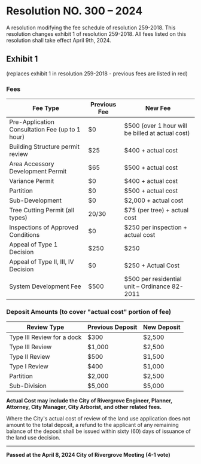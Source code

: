 # Resolution NO. 300 – 2024

A resolution modifying the fee schedule of resolution 259-2018. This resolution changes exhibit 1 of resolution 259-2018. All fees listed on this resolution shall take effect April 9th, 2024.

## Exhibit 1
(replaces exhibit 1 in resolution 259-2018 - previous fees are listed in red)

### Fees

| Fee Type | Previous Fee | New Fee |
|----------|--------------|---------|
| Pre-Application Consultation Fee (up to 1 hour) | $0 | $500 (over 1 hour will be billed at actual cost) |
| Building Structure permit review | $25 | $400 + actual cost |
| Area Accessory Development Permit | $65 | $500 + actual cost |
| Variance Permit | $0 | $400 + actual cost |
| Partition | $0 | $500 + actual cost |
| Sub-Development | $0 | $2,000 + actual cost |
| Tree Cutting Permit (all types) | $20/$30 | $75 (per tree) + actual cost |
| Inspections of Approved Conditions | $0 | $250 per inspection + actual cost |
| Appeal of Type 1 Decision | $250 | $250 |
| Appeal of Type II, III, IV Decision | $0 | $250 + Actual Cost |
| System Development Fee | $500 | $500 per residential unit – Ordinance 82-2011 |

### Deposit Amounts (to cover "actual cost" portion of fee)

| Review Type | Previous Deposit | New Deposit |
|-------------|------------------|-------------|
| Type III Review for a dock | $300 | $2,500 |
| Type III Review | $1,000 | $2,500 |
| Type II Review | $500 | $1,500 |
| Type I Review | $400 | $1,000 |
| Partition | $2,000 | $2,500 |
| Sub-Division | $5,000 | $5,000 |

**Actual Cost may include the City of Rivergrove Engineer, Planner, Attorney, City Manager, City Arborist, and other related fees.**

Where the City's actual cost of review of the land use application does not amount to the total deposit, a refund to the applicant of any remaining balance of the deposit shall be issued within sixty (60) days of issuance of the land use decision.

---

**Passed at the April 8, 2024 City of Rivergrove Meeting (4-1 vote)**